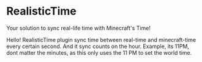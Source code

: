 # RealisticTime
Your solution to sync real-life time with Minecraft's Time!

Hello!
RealisticTime plugin sync time between real-time and minecraft-time every certain second.
And it sync counts on the hour. Example, its 11PM, dont matter the minutes, as this only uses the 11 PM to set the world time.
